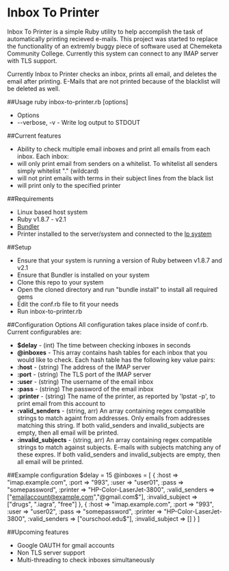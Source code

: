 # Inbox To Printer
Inbox To Printer is a simple Ruby utility to help accomplish the task of automatically printing recieved e-mails. This project was started to replace the functionality of an extremly buggy piece of software used at Chemeketa Community College. Currently this system can connect to any IMAP server with TLS support.

Currently Inbox to Printer checks an inbox, prints all email, and deletes the email after printing. E-Mails that are not printed because of the blacklist will be deleted as well. 

##Usage
ruby inbox-to-printer.rb [options]

* Options
 * --verbose, -v - Write log output to STDOUT

##Current features
* Ability to check multiple email inboxes and print all emails from each inbox. Each inbox:
 * will only print email from senders on a whitelist. To whitelist all senders simply whitelist "." (wildcard)
 * will not print emails with terms in their subject lines from the black list
 * will print only to the specified printer

##Requirements
* Linux based host system
* Ruby v1.8.7 - v2.1
* [Bundler](http://bundler.io/)
* Printer installed to the server/system and connected to the [lp system](http://www.cups.org/documentation.php/options.html)

##Setup
* Ensure that your system is running a version of Ruby between v1.8.7 and v2.1
* Ensure that Bundler is installed on your system
* Clone this repo to your system
* Open the cloned directory and run "bundle install" to install all required gems
* Edit the conf.rb file to fit your needs
* Run inbox-to-printer.rb

##Configuration Options
All configuration takes place inside of conf.rb. Current configurables are:
* **$delay** - (int) The time between checking inboxes in seconds
* **@inboxes** - This array contains hash tables for each inbox that you would like to check. Each hash table has the following key value pairs:
 * **:host** - (string) The address of the IMAP server
 * **:port** - (string) The TLS port of the IMAP server
 * **:user** - (string) The username of the email inbox
 * **:pass** - (string) The password of the email inbox
 * **:printer** - (string) The name of the printer, as reported by 'lpstat -p', to print email from this account to
 * **:valid_senders** - (string, arr) An array containing regex compatible strings to match againt from addresses. Only emails from addresses matching this string. If both valid\_senders and invalid\_subjects are empty, then all email will be printed.
 * **:invalid_subjects** - (string, arr) An array containing regex compatible strings to match against subjects. E-mails with subjects matching any of these expres. If both valid\_senders and invalid\_subjects are empty, then all email will be printed.

##Example configuration
    $delay = 15
    @inboxes = [
        {
            :host  => "imap.example.com",
            :port => "993",
            :user => "user01",
            :pass => "somepassword",
            :printer => "HP-Color-LaserJet-3800",
            :valid_senders => ["emailaccount@example.com","@gmail.com$"],
            :invalid_subject => ["drugs", ".iagra", "free"]
        },
        {
            :host  => "imap.example.com",
            :port => "993",
            :user => "user02",
            :pass => "somepassword",
            :printer => "HP-Color-LaserJet-3800",
            :valid_senders => ["ourschool.edu$"],
            :invalid_subject => []
        }
    ]


##Upcoming features
* Google OAUTH for gmail accounts
* Non TLS server support
* Multi-threading to check inboxes simultaneously
